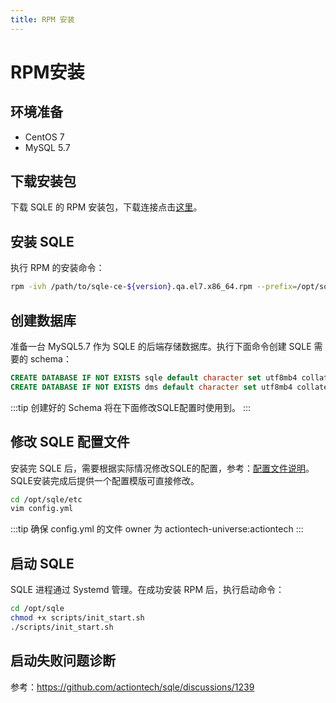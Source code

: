 ```yaml
---
title: RPM 安装
---
```

# RPM安装

## 环境准备
* CentOS 7
* MySQL 5.7

## 下载安装包

下载 SQLE 的 RPM 安装包，下载连接点击[这里](https://github.com/actiontech/sqle/releases)。

## 安装 SQLE

执行 RPM 的安装命令：
```sh
rpm -ivh /path/to/sqle-ce-${version}.qa.el7.x86_64.rpm --prefix=/opt/sqle
```

## 创建数据库
准备一台 MySQL5.7 作为 SQLE 的后端存储数据库。执行下面命令创建 SQLE 需要的 schema：
```sql
CREATE DATABASE IF NOT EXISTS sqle default character set utf8mb4 collate utf8mb4_unicode_ci
CREATE DATABASE IF NOT EXISTS dms default character set utf8mb4 collate utf8mb4_unicode_ci
```
:::tip
创建好的 Schema 将在下面修改SQLE配置时使用到。
:::

## 修改 SQLE 配置文件
安装完 SQLE 后，需要根据实际情况修改SQLE的配置，参考：[配置文件说明](./config.md)。SQLE安装完成后提供一个配置模版可直接修改。
```sh
cd /opt/sqle/etc
vim config.yml
```
:::tip
确保 config.yml 的文件 owner 为 actiontech-universe:actiontech
:::

## 启动 SQLE
SQLE 进程通过 Systemd 管理。在成功安装 RPM 后，执行启动命令：
```sh
cd /opt/sqle
chmod +x scripts/init_start.sh
./scripts/init_start.sh
```

## 启动失败问题诊断
参考：https://github.com/actiontech/sqle/discussions/1239
